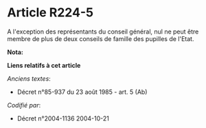# Article R224-5

A l'exception des représentants du conseil général, nul ne peut être membre de plus de deux conseils de famille des pupilles
de l'Etat.

**Nota:**



**Liens relatifs à cet article**

_Anciens textes_:

  - Décret n°85-937 du 23 août 1985 - art. 5 (Ab)

_Codifié par_:

  - Décret n°2004-1136 2004-10-21
